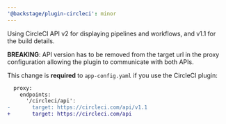 ```yaml
---
'@backstage/plugin-circleci': minor
---
```


Using CircleCI API v2 for displaying pipelines and workflows, and v1.1 for the build details.

**BREAKING**: API version has to be removed from the target url in the proxy configuration allowing the plugin to communicate with both APIs.

This change is **required** to `app-config.yaml` if you use the CircleCI plugin:

```diff
  proxy:
    endpoints:
      '/circleci/api':
-       target: https://circleci.com/api/v1.1
+       target: https://circleci.com/api
```
